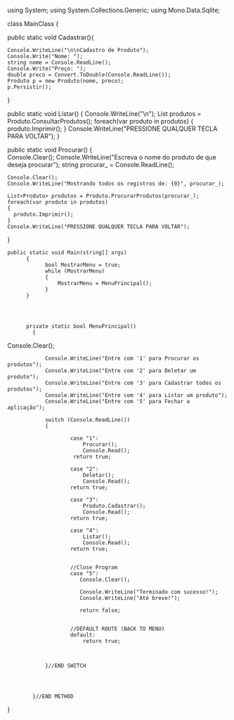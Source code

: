 using System;
using System.Collections.Generic;
using Mono.Data.Sqlite;


class MainClass {

   
  public static void Cadastrar(){
 
    Console.WriteLine("\n\nCadastro de Produto");
    Console.Write("Nome: ");
    string nome = Console.ReadLine();
    Console.Write("Preço: ");
    double preco = Convert.ToDouble(Console.ReadLine());
    Produto p = new Produto(nome, preco);
    p.Persistir();

  }

  public static void Listar()
  {
    Console.WriteLine("\n");
    List<Produto> produtos = Produto.ConsultarProdutos();
    foreach(var produto in produtos)
    {
      produto.Imprimir();
    }
    Console.WriteLine("PRESSIONE QUALQUER TECLA PARA VOLTAR");
  }


  public static void Procurar()
  {  
    Console.Clear();
    Console.WriteLine("Escreva o nome do produto de que deseja procurar");
    string procurar_ = Console.ReadLine();
 
    Console.Clear();
    Console.WriteLine("Mostrando todos os registros de: {0}", procurar_);
  
    List<Produto> produtos = Produto.ProcurarProdutos(procurar_);
    foreach(var produto in produtos)
    {
      produto.Imprimir();
    }
    Console.WriteLine("PRESSIONE QUALQUER TECLA PARA VOLTAR");
  }
 

 
    public static void Main(string[] args)
          {                 
                bool MostrarMenu = true;
                while (MostrarMenu)
                {
                    MostrarMenu = MenuPrincipal();
                }
          }




          private static bool MenuPrincipal()
            {
Console.Clear();
     
                Console.WriteLine("Entre com '1' para Procurar os produtos");
                Console.WriteLine("Entre com '2' para Deletar um produto");
                Console.WriteLine("Entre com '3' para Cadastrar todos os produtos");
                Console.WriteLine("Entre com '4' para Listar um produto");
                Console.WriteLine("Entre com '5' para Fechar a aplicação");
           
                switch (Console.ReadLine())
                {
                        
                        case "1":
                            Procurar();
                            Console.Read();    
                         return true;

                        case "2":
                            Deletar();
                            Console.Read();                          
                        return true;

                        case "3":
                            Produto.Cadastrar();
                            Console.Read();                          
                        return true;

                        case "4":                       
                            Listar();
                            Console.Read();   
                        return true;


                        //Close Program
                        case "5":
                           Console.Clear();
                          
                           Console.WriteLine("Terminado com sucesso!");
                           Console.WriteLine("Até breve!");
                          
                           return false;
                           

                        //DEFAULT ROUTE (BACK TO MENU)
                        default:
                            return true;



                }//END SWITCH




            }//END METHOD


}
